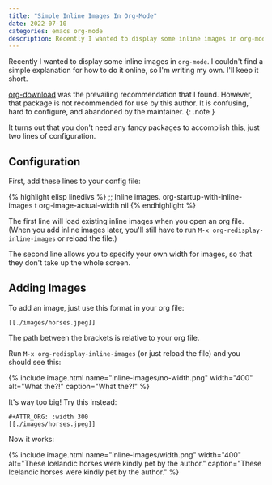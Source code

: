 ```yaml
---
title: "Simple Inline Images In Org-Mode"
date: 2022-07-10
categories: emacs org-mode
description: Recently I wanted to display some inline images in org-mode. I couldn't find a simple explanation for how to do it online, so I'm writing my own.
---
```


Recently I wanted to display some inline images in `org-mode`. I couldn't find a simple explanation for how to do it online, so I'm writing my own. I'll keep it short.

[org-download](https://github.com/abo-abo/org-download) was the prevailing recommendation that I found. However, that package is not recommended for use by this author. It is confusing, hard to configure, and abandoned by the maintainer.
{: .note }

It turns out that you don't need any fancy packages to accomplish this, just two lines of configuration.

## Configuration

First, add these lines to your config file:

{% highlight elisp linedivs %}
;; Inline images.
org-startup-with-inline-images t
org-image-actual-width nil
{% endhighlight %}

The first line will load existing inline images when you open an org file. (When you add inline images later, you'll still have to run `M-x org-redisplay-inline-images` or reload the file.)

The second line allows you to specify your own width for images, so that they don't take up the whole screen.

## Adding Images

To add an image, just use this format in your org file:

```
[[./images/horses.jpeg]]
```

The path between the brackets is relative to your org file.

Run `M-x org-redisplay-inline-images` (or just reload the file) and you should see this:

{% include image.html name="inline-images/no-width.png" width="400" alt="What the?!" caption="What the?!" %}

It's way too big! Try this instead:

```
#+ATTR_ORG: :width 300
[[./images/horses.jpeg]]
```

Now it works:

{% include image.html name="inline-images/width.png" width="400" alt="These Icelandic horses were kindly pet by the author." caption="These Icelandic horses were kindly pet by the author." %}
